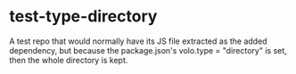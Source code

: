 # test-type-directory

A test repo that would normally have its JS file extracted as the added dependency,
but because the package.json's volo.type = "directory" is set, then the whole
directory is kept.

